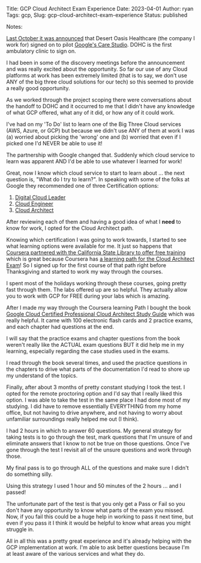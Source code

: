 Title: GCP Cloud Architect Exam Experience
Date: 2023-04-01
Author: ryan
Tags: gcp, 
Slug: gcp-cloud-architect-exam-experience
Status: published

Notes:

[Last October it was announced](https://www.fiercehealthcare.com/health-tech/google-health-notches-another-provider-partner-care-studio) that Desert Oasis Healthcare (the company I work for) signed on to pilot [Google's Care Studio](https://health.google/caregivers/care-studio/). DOHC is the first ambulatory clinic to sign on. 

I had been in some of the discovery meetings before the announcement and was really excited about the opportunity. So far our use of any Cloud platforms at work has been extremely limited (that is to say, we don't use ANY of the big three cloud solutions for our tech) so this seemed to provide a really good opportunity. 

As we worked through the project scoping there were conversations about the handoff to DOHC and it occurred to me that I didn't have any knowledge of what GCP offered, what any of it did, or how any of it could work. 

I've had on my 'To Do' list to learn one of the Big Three Cloud services (AWS, Azure, or GCP) but because we didn't use ANY of them at work I was (a) worried about picking the 'wrong' one and (b) worried that even if I picked one I'd NEVER be able to use it!

The partnership with Google changed that. Suddenly which cloud service to learn was apparent AND I'd be able to use whatever I learned for work! 

Great, now I know which cloud service to start to learn about ... the next question is, "What do I try to learn?". In speaking with some of the folks at Google they recommended one of three Certification options:

1. [Digital Cloud Leader](https://cloud.google.com/certification/cloud-digital-leader)
2. [Cloud Engineer](https://cloud.google.com/certification/cloud-engineer)
3. [Cloud Architect](https://cloud.google.com/certification/cloud-architect)

After reviewing each of them and having a good idea of what I **need** to know for work, I opted for the Cloud Architect path.

Knowing which certification I was going to work towards, I started to see what learning options were available for me. It just so happens that [Coursera partnered with the California State Library to offer free training](https://blog.coursera.org/coursera-partners-with-the-california-state-library-to-launch-free-statewide-job-training-program/) which is great because Coursera has [a learning path for the Cloud Architect Exam](https://www.coursera.org/professional-certificates/gcp-cloud-architect)! So I signed up for the first course of that path right before Thanksgiving and started to work my way through the courses. 

I spent most of the holidays working through these courses, going pretty fast through them. The labs offered up are so helpful. They actually allow you to work with GCP for FREE during your labs which is amazing. 

After I made my way through the Coursera learning Path I bought the book [Google Cloud Certified Professional Cloud Architect Study Guide](https://www.amazon.com/dp/1119871050?psc=1&ref=ppx_yo2ov_dt_b_product_details) which was really helpful. It came with 100 electronic flash cards and 2 practice exams, and each chapter had questions at the end. 

I will say that the practice exams and chapter questions from the book weren't really like the ACTUAL exam questions BUT it did help me in my learning, especially regarding the case studies used in the exams. 

I read through the book several times, and used the practice questions in the chapters to drive what parts of the documentation I'd read to shore up my understand of the topics. 

Finally, after about 3 months of pretty constant studying I took the test. I opted for the remote proctoring option and I'd say that I really liked this option. I was able to take the test in the same place I had done most of my studying. I did have to remove essentially EVERYTHING from my home office, but not having to drive anywhere, and not having to worry about unfamiliar surroundings really helped me out (I think).

I had 2 hours in which to answer 60 questions. My general strategy for taking tests is to go through the test, mark questions that I'm unsure of and eliminate answers that I know to not be true on those questions. Once I've gone through the test I revisit all of the unsure questions and work through those. 

My final pass is to go through ALL of the questions and make sure I didn't do something silly. 

Using this strategy I used 1 hour and 50 minutes of the 2 hours ... and I passed! 

The unfortunate part of the test is that you only get a Pass or Fail so you don't have any opportunity to know what parts of the exam you missed. Now, if you fail this could be a huge help in working to pass it next time, but even if you pass it I think it would be helpful to know what areas you might struggle in. 

All in all this was a pretty great experience and it's already helping with the GCP implementation at work. I'm able to ask better questions because I'm at least aware of the various services and what they do. 

